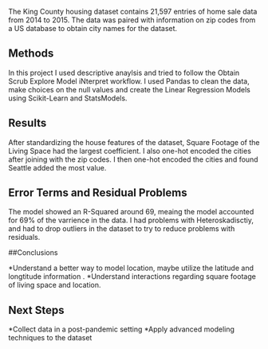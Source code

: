 The King County housing dataset contains 21,597 entries of home sale data from 2014 to 2015. The data was paired with information on zip codes from a US database to obtain city names for the dataset.

## Methods

In this project I used descriptive anaylsis and tried to follow the  Obtain Scrub Explore Model iNterpret workflow. I used Pandas to clean the data, make choices on the null values and create the Linear Regression Models using Scikit-Learn and StatsModels. 

## Results

After standardizing the house features of the dataset, Square Footage of the Living Space had the largest coefficient. I also one-hot encoded the cities after joining with the zip codes. I then one-hot encoded the cities and found Seattle added the most value.

## Error Terms and Residual Problems

The model showed an R-Squared around 69, meaing the model accounted for 69% of the varrience in the data. I had problems with Heteroskadisctiy, and had to drop outliers in the dataset to try to reduce problems with residuals.

##Conclusions

*Understand a better way to model location, maybe utilize the latitude and longtitude information .
*Understand interactions regarding square footage of living space and location.

## Next Steps
*Collect data in a post-pandemic setting
*Apply advanced modeling techniques to the dataset